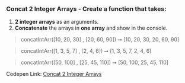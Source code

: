### Concat 2 Integer Arrays - Create a function that takes: 

1. **2 integer arrays** as an arguments. 
1. **Concatenate** the arrays in **one array** and show in the console.

> concatIntArr([10, 20, 30] , [20, 60, 90]) ➞ [10, 20, 30, 20, 60, 90]

> concatIntArr([1, 3, 5, 7] , [2, 4, 6]) ➞ [1, 3, 5, 7, 2, 4, 6]

> concatIntArr([50, 100] , [25, 45, 110]) ➞ [50, 100, 25, 45, 110]

Codepen Link: [Concat 2 Integer Arrays](https://codepen.io/naveencoder/pen/GLPQGx?editors=0012)